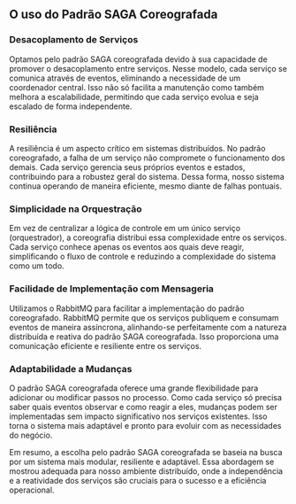 ## O uso do Padrão SAGA Coreografada

### Desacoplamento de Serviços
Optamos pelo padrão SAGA coreografada devido à sua capacidade de promover o desacoplamento entre serviços. Nesse modelo, cada serviço se comunica através de eventos, eliminando a necessidade de um coordenador central. Isso não só facilita a manutenção como também melhora a escalabilidade, permitindo que cada serviço evolua e seja escalado de forma independente.

### Resiliência
A resiliência é um aspecto crítico em sistemas distribuídos. No padrão coreografado, a falha de um serviço não compromete o funcionamento dos demais. Cada serviço gerencia seus próprios eventos e estados, contribuindo para a robustez geral do sistema. Dessa forma, nosso sistema continua operando de maneira eficiente, mesmo diante de falhas pontuais.

### Simplicidade na Orquestração
Em vez de centralizar a lógica de controle em um único serviço (orquestrador), a coreografia distribui essa complexidade entre os serviços. Cada serviço conhece apenas os eventos aos quais deve reagir, simplificando o fluxo de controle e reduzindo a complexidade do sistema como um todo.

### Facilidade de Implementação com Mensageria
Utilizamos o RabbitMQ para facilitar a implementação do padrão coreografado. RabbitMQ permite que os serviços publiquem e consumam eventos de maneira assíncrona, alinhando-se perfeitamente com a natureza distribuída e reativa do padrão SAGA coreografada. Isso proporciona uma comunicação eficiente e resiliente entre os serviços.

### Adaptabilidade a Mudanças
O padrão SAGA coreografada oferece uma grande flexibilidade para adicionar ou modificar passos no processo. Como cada serviço só precisa saber quais eventos observar e como reagir a eles, mudanças podem ser implementadas sem impacto significativo nos serviços existentes. Isso torna o sistema mais adaptável e pronto para evoluir com as necessidades do negócio.

Em resumo, a escolha pelo padrão SAGA coreografada se baseia na busca por um sistema mais modular, resiliente e adaptável. Essa abordagem se mostrou adequada para nosso ambiente distribuído, onde a independência e a reatividade dos serviços são cruciais para o sucesso e a eficiência operacional.
